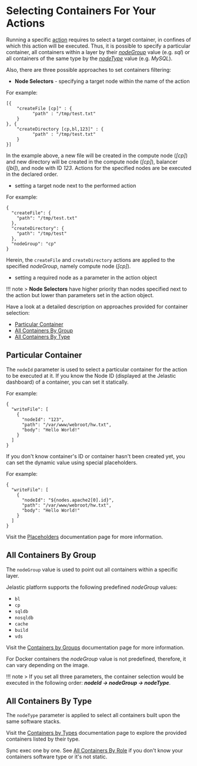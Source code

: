 # Selecting Containers For Your Actions

Running a specific [action](/reference/actions/) requires to select a target container, in confines of which this action will be executed. Thus, it is possible to specify a particular container, all containers within a layer by their [*nodeGroup*](/reference/container-types/#containers-by-groups-nodegroup) value (e.g. *sql*) or all containers of the same type by the [*nodeType*](/reference/container-types/#containers-by-types-nodetype) value (e.g. *MySQL*).  

Also, there are three possible approaches to set containers filtering:

* **Node Selectors** - specifying a target node within the name of the action 

For example:
```
[{
    "createFile [cp]" : {
          "path" : "/tmp/test.txt"
    }
}, {
    "createDirectory [cp,bl,123]" : {
          "path" : "/tmp/test.txt"
    }
}]
```
In the example above, a new file will be created in the compute node (*[cp]*) and new directory will be created in the compute node (*[cp]*), balancer (*[bl]*), and node with ID *123*. Actions for the specified nodes are be executed in the declared order.     

* setting a target node next to the performed action   

For example:     
```
{
  "createFile": {
    "path": "/tmp/test.txt"
  },
  "createDirectory": {
    "path": "/tmp/test"
  },
  "nodeGroup": "cp"
}
``` 
Herein, the `createFile` and `createDirectory` actions are applied to the specified *nodeGroup*, namely compute node (*[cp]*).     
 
* setting a required node as a parameter in the action object

!!! note 
    > **Node Selectors** have higher priority than nodes specified next to the action but lower than parameters set in the action object.   

Have a look at a detailed description on approaches provided for container selection:
- [Particular Container](#particular-container)
- [All Containers By Group](#all-containers-by-group) 
- [All Containers By Type](#all-containers-by-type)

## Particular Container   
The `nodeId` parameter is used to select a particular container for the action to be executed at it. If you know the Node ID (displayed at the Jelastic dashboard) of a container, you can set it statically.
 
For example:   

```
{
  "writeFile": [
    {
      "nodeId": "123",
      "path": "/var/www/webroot/hw.txt",
      "body": "Hello World!"      
    }
  ]
}
```

If you don't know container's ID or container hasn't been created yet, you can set the dynamic value using special placeholders.   

For example:  

```
{
  "writeFile": [
    {
      "nodeId": "${nodes.apache2[0].id}",
      "path": "/var/www/webroot/hw.txt",
      "body": "Hello World!"
    }
  ]
}
```

Visit the [Placeholders](/reference/placeholders/) documentation page for more information.    

## All Containers By Group
 
The `nodeGroup` value is used to point out all containers within a specific layer.

Jelastic platform supports the following predefined *nodeGroup* values:
- `bl`
- `cp`
- `sqldb`
- `nosqldb`
- `cache`
- `build`
- `vds`

Visit the [Containers by Groups](/reference/container-types/#containers-by-group) documentation page for more information.    

For Docker containers the *nodeGroup* value is not predefined, therefore, it can vary depending on the image.

!!! note
    > If you set all three parameters, the container selection would be executed in the following order: <b>*_nodeId -> nodeGroup -> nodeType_*</b>.

## All Containers By Type
The `nodeType` parameter is applied to select all containers built upon the same software stacks.       

Visit the [Containers by Types](/reference/container-types/) documentation page to explore the provided containers listed by their type.    	

Sync exec one by one.
See [All Containers By Role](#all-containers-by-group) if you don't know your containers software type or it's not static.  
